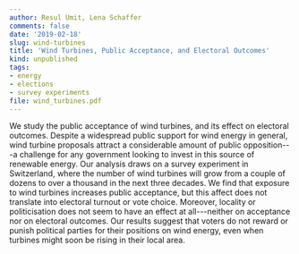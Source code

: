 ```yaml
---
author: Resul Umit, Lena Schaffer
comments: false
date: '2019-02-18'
slug: wind-turbines
title: 'Wind Turbines, Public Acceptance, and Electoral Outcomes'
kind: unpublished
tags:
- energy
- elections
- survey experiments
file: wind_turbines.pdf
---
```



We study the public acceptance of wind turbines, and its effect on electoral outcomes. Despite a widespread public support for wind energy in general, wind turbine proposals attract a considerable amount of public opposition---a challenge for any government looking to invest in this source of renewable energy. Our analysis draws on a survey experiment in Switzerland, where the number of wind turbines will grow from a couple of dozens to over a thousand in the next three decades. We find that exposure to wind turbines increases public acceptance, but this affect does not translate into electoral turnout or vote choice. Moreover, locality or politicisation does not seem to have an effect at all---neither on acceptance nor on electoral outcomes. Our results suggest that voters do not reward or punish political parties for their positions on wind energy, even when turbines might soon be rising in their local area.